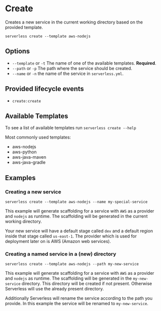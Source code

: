<!--
title: Serverless Create CLI Command
menuText: Create
description: Create a new service in your current working directory
layout: Doc
-->

# Create

Creates a new service in the current working directory based on the provided template.

```
serverless create --template aws-nodejs
```

## Options
- `--template` or `-t` The name of one of the available templates. **Required**.
- `--path` or `-p` The path where the service should be created.
- `--name` or `-n` the name of the service in `serverless.yml`.

## Provided lifecycle events
- `create:create`

## Available Templates

To see a list of available templates run `serverless create --help`

Most commonly used templates:

- aws-nodejs
- aws-python
- aws-java-maven
- aws-java-gradle

## Examples

### Creating a new service

```
serverless create --template aws-nodejs --name my-special-service
```

This example will generate scaffolding for a service with `AWS` as a provider and `nodejs` as runtime. The scaffolding
will be generated in the current working directory.

Your new service will have a default stage called `dev` and a default region inside that stage called `us-east-1`.
The provider which is used for deployment later on is AWS (Amazon web services).

### Creating a named service in a (new) directory

```
serverless create --template aws-nodejs --path my-new-service
```

This example will generate scaffolding for a service with `AWS` as a provider and `nodejs` as runtime. The scaffolding
will be generated in the `my-new-service` directory. This directory will be created if not present. Otherwise Serverless
will use the already present directory.

Additionally Serverless will rename the service according to the path you provide. In this example the service will be
renamed to `my-new-service`.
